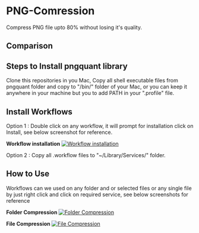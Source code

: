 PNG-Comression
==============

Compress PNG file upto 80% without losing it's quality.

Comparison
-----------


Steps to Install pngquant library
-----------

Clone this repositories in you Mac, Copy all shell executable files from pngquant folder and copy to "/bin/" folder of your Mac, or you can keep it anywhere in your machine but you to add PATH in your ".profile" file.

Install Workflows
-----------

Option 1 : Double click on any workflow, it will prompt for installation click on Install, see below screenshot for reference.

**Workflow installation**
[![Workflow installation](https://raw.githubusercontent.com/jay2503/PNG-Comression/master/Screenshots/Workflow.png)](#Workflow)

Option 2 : Copy all .workflow files to "~/Library/Services/" folder.

How to Use
-----------

Workflows can we used on any folder and or selected files or any single file by just right click and click on required service, see below screenshots for reference

**Folder Compression**
[![Folder Compression](https://raw.githubusercontent.com/jay2503/PNG-Comression/master/Screenshots/FolderCompression.png)](#FolderCompression)


**File Compression**
[![File Compression](https://raw.githubusercontent.com/jay2503/PNG-Comression/master/Screenshots/FileCompression.png)](#FileCompression)



